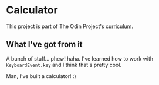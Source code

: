 # Calculator

This project is part of The Odin Project's <a href="https://www.theodinproject.com/courses/foundations/lessons/calculator" target="_blank">curriculum</a>.

## What I've got from it

A bunch of stuff... phew! haha.
I've learned how to work with `KeyboardEvent.key` and I think that's pretty cool.

Man, I've built a calculator! :)
